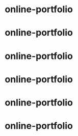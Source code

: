 # online-portfolio
# online-portfolio
# online-portfolio
# online-portfolio
# online-portfolio
# online-portfolio
